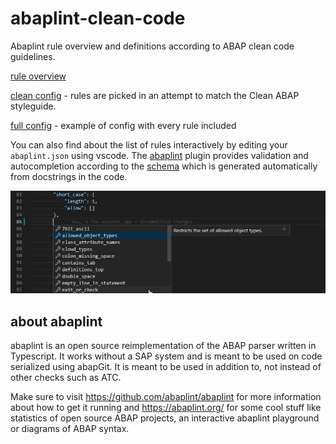 # abaplint-clean-code

Abaplint rule overview and definitions according to ABAP clean code guidelines.

[rule overview](./rules.md)

[clean config](./configs/clean/abaplint.json) - rules are picked in an attempt to match the Clean ABAP styleguide.

[full config](./configs/full/abaplint.json) - example of config with every rule included

You can also find about the list of rules interactively by editing your `abaplint.json` using vscode. The [abaplint](https://marketplace.visualstudio.com/items?itemName=larshp.vscode-abaplint) plugin provides validation and autocompletion according to the [schema](https://schema.abaplint.org/schema.json) which is generated automatically from docstrings in the code.

![vscode schema autocomplete](./autocompletion.png)

## about abaplint

abaplint is an open source reimplementation of the ABAP parser written in Typescript. It works without a SAP system and is meant to be used on code serialized using abapGit. It is meant to be used in addition to, not instead of other checks such as ATC. 

Make sure to visit https://github.com/abaplint/abaplint for more information about how to get it running and https://abaplint.org/ for some cool stuff like statistics of open source ABAP projects, an interactive abaplint playground or diagrams of ABAP syntax.